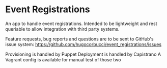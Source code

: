 Event Registrations
===================

An app to handle event registrations. Intended to be lightweight and rest queriable to allow integration with third party systems.

Feature requests, bug reports and questions are to be sent to GitHub's issue system: https://github.com/hugocorbucci/event_registrations/issues

Provisioning is handled by Puppet
Deployment is handled by Capistrano
A Vagrant config is available for manual test of those two
